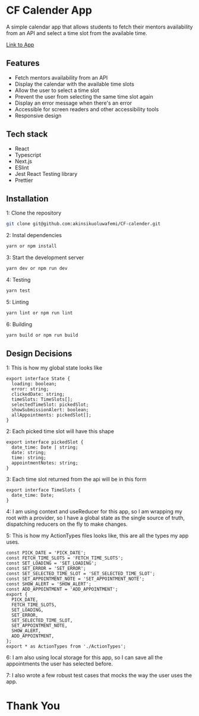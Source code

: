 # CF Calender App

A simple calendar app that allows students to fetch their mentors availability from an API and select a time slot from the available time.

[Link to App](https://cf-calender-6or3oz86y-akinsikuoluwafemi.vercel.app/)

## Features

- Fetch mentors availability from an API
- Display the calendar with the available time slots
- Allow the user to select a time slot
- Prevent the user from selecting the same time slot again
- Display an error message when there's an error
- Accessible for screen readers and other accessibility tools
- Responsive design

## Tech stack

- React
- Typescript
- Next.js
- ESlint
- Jest
  React Testing library
- Prettier

## Installation

1: Clone the repository

```bash
git clone git@github.com:akinsikuoluwafemi/CF-calender.git
```

2: Instal dependencies

```bash
yarn or npm install
```

3: Start the development server

```bash
yarn dev or npm run dev
```

4: Testing

```bash
yarn test
```

5: Linting

```bash
yarn lint or npm run lint
```

6: Building

```bash
yarn build or npm run build
```

## Design Decisions

1: This is how my global state looks like

    export interface State {
      loading: boolean;
      error: string;
      clickedDate: string;
      timeSlots: TimeSlots[];
      selectedTimeSlot: pickedSlot;
      showSubmissionAlert: boolean;
      allAppointments: pickedSlot[];
    }

2: Each picked time slot will have this shape

    export interface pickedSlot {
      date_time: Date | string;
      date: string;
      time: string;
      appointmentNotes: string;
    }

3: Each time slot returned from the api will be in this form

    export interface TimeSlots {
      date_time: Date;
    }

4: I am using context and useReducer for this app, so I am wrapping my root with a provider, so I have a global state as the single source of truth, dispatching reducers on the fly to make changes.

5: This is how my ActionTypes files looks like, this are all the types my app uses.

    const PICK_DATE = 'PICK_DATE';
    const FETCH_TIME_SLOTS = 'FETCH_TIME_SLOTS';
    const SET_LOADING = 'SET_LOADING';
    const SET_ERROR = 'SET_ERROR';
    const SET_SELECTED_TIME_SLOT = 'SET_SELECTED_TIME_SLOT';
    const SET_APPOINTMENT_NOTE = 'SET_APPOINTMENT_NOTE';
    const SHOW_ALERT = 'SHOW_ALERT';
    const ADD_APPOINTMENT = 'ADD_APPOINTMENT';
    export {
      PICK_DATE,
      FETCH_TIME_SLOTS,
      SET_LOADING,
      SET_ERROR,
      SET_SELECTED_TIME_SLOT,
      SET_APPOINTMENT_NOTE,
      SHOW_ALERT,
      ADD_APPOINTMENT,
    };
    export * as ActionTypes from './ActionTypes';

6: I am also using local storage for this app, so I can save all the appointments the user has selected before.

7: I also wrote a few robust test cases that mocks the way the user uses the app.

# Thank You
